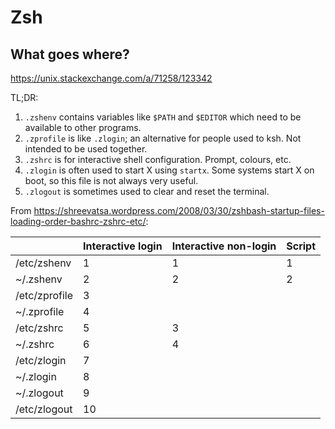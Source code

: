 # Zsh

## What goes where?

https://unix.stackexchange.com/a/71258/123342

TL;DR:

1. `.zshenv` contains variables like `$PATH` and `$EDITOR` which need to be available to other programs.
2. `.zprofile` is like `.zlogin`; an alternative for people used to ksh. Not intended to be used together.
3. `.zshrc` is for interactive shell configuration. Prompt, colours, etc.
4. `.zlogin` is often used to start X using `startx`. Some systems start X on boot, so this file is not always very useful.
5. `.zlogout` is sometimes used to clear and reset the terminal.

From https://shreevatsa.wordpress.com/2008/03/30/zshbash-startup-files-loading-order-bashrc-zshrc-etc/:

|               | Interactive login | Interactive non-login | Script |
| ---           | ---               | ---                   | ---    |
| /etc/zshenv   | 1                 | 1                     | 1      |
| ~/.zshenv     | 2                 | 2                     | 2      |
| /etc/zprofile | 3                 |                       |        |
| ~/.zprofile   | 4                 |                       |        |
| /etc/zshrc    | 5                 | 3                     |        |
| ~/.zshrc      | 6                 | 4                     |        |
| /etc/zlogin   | 7                 |                       |        |
| ~/.zlogin     | 8                 |                       |        |
| ~/.zlogout    | 9                 |                       |        |
| /etc/zlogout  | 10                |                       |        |

